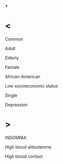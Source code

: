 # .

# <

Common

Adult

Elderly

Female

African-American

Low socioeconomic status

Single

Depression

# >

INSOMNIA

High blood aldosterone

High blood cortisol
